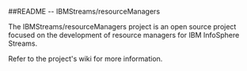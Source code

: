 ##README --  IBMStreams/resourceManagers

The IBMStreams/resourceManagers project is an open source project focused on the development of resource managers for IBM InfoSphere Streams.  


Refer to the project's wiki for more information.
 
